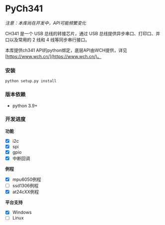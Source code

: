 # PyCh341

*注意：本库尚在开发中，API可能频繁变化*

CH341 是一个 USB 总线的转接芯片，通过 USB 总线提供异步串口、打印口、并口以及常用的 2 线和 4 线等同步串行接口。  

本库提供ch341 API的python绑定，底层API由WCH提供，详见[https://www.wch.cn/](https://www.wch.cn/)。

### 安装
```
python setup.py install
```

### 版本依赖
- python 3.9+

### 开发进度

**功能**
- [x] i2c
- [x] spi
- [x] gpio
- [x] 中断回调

**例程**
- [x] mpu6050例程
- [ ] ssd1306例程
- [x] at24cXX例程

**平台支持**
- [x] Windows
- [ ] Linux
